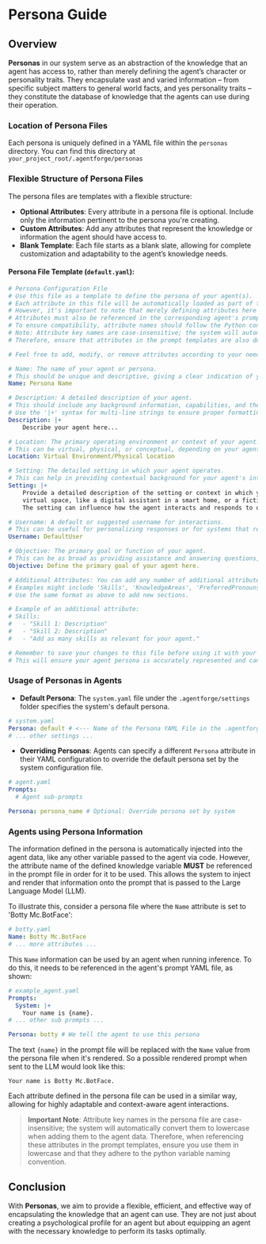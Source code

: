 # Persona Guide

## Overview

**Personas** in our system serve as an abstraction of the knowledge that an agent has access to, rather than merely defining the agent’s character or personality traits. They encapsulate vast and varied information – from specific subject matters to general world facts, and yes personality traits – they constitute the database of knowledge that the agents can use during their operation.

### Location of Persona Files

Each persona is uniquely defined in a YAML file within the `personas` directory.
You can find this directory at `your_project_root/.agentforge/personas`

### Flexible Structure of Persona Files

The persona files are templates with a flexible structure:

- **Optional Attributes**: Every attribute in a persona file is optional. Include only the information pertinent to the persona you're creating.
- **Custom Attributes**: Add any attributes that represent the knowledge or information the agent should have access to.
- **Blank Template**: Each file starts as a blank slate, allowing for complete customization and adaptability to the agent’s knowledge needs.

#### Persona File Template (`default.yaml`):

```yaml
# Persona Configuration File
# Use this file as a template to define the persona of your agent(s).
# Each attribute in this file will be automatically loaded as part of the agent data for prompt rendering.
# However, it's important to note that merely defining attributes here does not guarantee their use by the agent.
# Attributes must also be referenced in the corresponding agent's prompt template YAML file to be utilized in interactions.
# To ensure compatibility, attribute names should follow the Python convention for variables (e.g., lowercase with underscores) to avoid issues.
# Note: Attribute key names are case-insensitive; the system will automatically convert them to lowercase when adding them to the agent data.
# Therefore, ensure that attributes in the prompt templates are also defined in lowercase and that they adhere to the python variable naming convention..

# Feel free to add, modify, or remove attributes according to your needs.

# Name: The name of your agent or persona.
# This should be unique and descriptive, giving a clear indication of your agent identity or purpose.
Name: Persona Name

# Description: A detailed description of your agent.
# This should include any background information, capabilities, and the general tone or personality your agent embodies.
# Use the '|+' syntax for multi-line strings to ensure proper formatting.
Description: |+
    Describe your agent here...

# Location: The primary operating environment or context of your agent.
# This can be virtual, physical, or conceptual, depending on your agent's design.
Location: Virtual Environment/Physical Location

# Setting: The detailed setting in which your agent operates.
# This can help in providing contextual background for your agent's interactions and responses.
Setting: |+
    Provide a detailed description of the setting or context in which your agent operates. This could be a 
    virtual space, like a digital assistant in a smart home, or a fictional world for game-based NPCs. 
    The setting can influence how the agent interacts and responds to queries.

# Username: A default or suggested username for interactions.
# This can be useful for personalizing responses or for systems that require user identification.
Username: DefaultUser

# Objective: The primary goal or function of your agent.
# This can be as broad as providing assistance and answering questions, or as specific as performing tasks in a particular domain.
Objective: Define the primary goal of your agent here.

# Additional Attributes: You can add any number of additional attributes to further define your agent.
# Examples might include 'Skills', 'KnowledgeAreas', 'PreferredPronouns', etc.
# Use the same format as above to add new sections.

# Example of an additional attribute:
# Skills:
#   - "Skill 1: Description"
#   - "Skill 2: Description"
#   - "Add as many skills as relevant for your agent."

# Remember to save your changes to this file before using it with your system.
# This will ensure your agent persona is accurately represented and can perform as intended.

```

### Usage of Personas in Agents

- **Default Persona**: The `system.yaml` file under the `.agentforge/settings` folder specifies the system's default persona.

```yaml system.yaml
# system.yaml
Persona: default # <--- Name of the Persona YAML File in the .agentforge/personas folder
# ... other settings ...
```

- **Overriding Personas**: Agents can specify a different `Persona` attribute in their YAML configuration to override the default persona set by the system configuration file.

```yaml
# agent.yaml
Prompts: 
  # Agent sub-prompts

Persona: persona_name # Optional: Override persona set by system
```

### Agents using Persona Information

The information defined in the persona is automatically injected into the agent data, like any other variable passed to the agent via code. However, the attribute name of the defined knowledge variable **MUST** be referenced in the prompt file in order for it to be used. This allows the system to inject and render that information onto the prompt that is passed to the Large Language Model (LLM).



To illustrate this, consider a persona file where the `Name` attribute is set to 'Botty Mc.BotFace':


```yaml
# botty.yaml
Name: Botty Mc.BotFace
# ... more attributes ...
```

This `Name` information can be used by an agent when running inference. To do this, it needs to be referenced in the agent's prompt YAML file, as shown:

```yaml
# example_agent.yaml
Prompts:
  System: |+
    Your name is {name}.
# ... other sub prompts ... 

Persona: botty # We tell the agent to use this persona
```

The text `{name}` in the prompt file will be replaced with the `Name` value from the persona file when it's rendered. So a possible rendered prompt when sent to the LLM would look like this:

```text
Your name is Botty Mc.BotFace.
```

Each attribute defined in the persona file can be used in a similar way, allowing for highly adaptable and context-aware agent interactions.

>**Important Note**: Attribute key names in the persona file are case-insensitive; the system will automatically convert them to lowercase when adding them to the agent data. Therefore, when referencing these attributes in the prompt templates, ensure you use them in lowercase and that they adhere to the python variable naming convention. 

## Conclusion

With **Personas**, we aim to provide a flexible, efficient, and effective way of encapsulating the knowledge that an agent can use. They are not just about creating a psychological profile for an agent but about equipping an agent with the necessary knowledge to perform its tasks optimally.